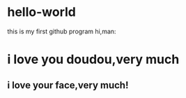 # hello-world
this is my first github program
hi,man:

i love you doudou,very much
====
i love your face,very much!
-----
